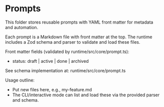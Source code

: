 # Prompts

This folder stores reusable prompts with YAML front matter for metadata and automation.

Each prompt is a Markdown file with front matter at the top. The runtime includes a Zod schema and parser to validate and load these files.

Front matter fields (validated by runtime/src/core/prompt.ts):
- status: draft | active | done | archived

See schema implementation at: runtime/src/core/prompt.ts

Usage outline:
- Put new files here, e.g., my-feature.md
- The CLI/interactive mode can list and load these via the provided parser and schema.
